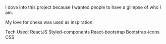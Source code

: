 I dove into this project because I wanted people to have a glimpse of who I am.

My love for chess was used as inspiration.

Tech Used:
ReactJS
Styled-components
React-bootstrap
Bootstrap-icons
CSS